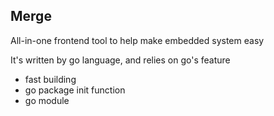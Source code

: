 ## Merge

All-in-one frontend tool to help make embedded system easy

It's written by go language, and relies on go's feature

* fast building
* go package init function
* go module
